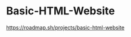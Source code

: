 # Basic-HTML-Website
[https://roadmap.sh/projects/basic-html-website ](https://github.com/lukedongque/Basic-HTML-Website)
